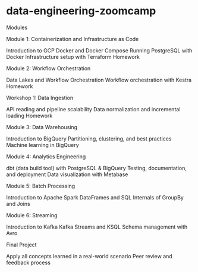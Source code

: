 # data-engineering-zoomcamp

Modules

Module 1: Containerization and Infrastructure as Code

Introduction to GCP
Docker and Docker Compose
Running PostgreSQL with Docker
Infrastructure setup with Terraform
Homework

Module 2: Workflow Orchestration

Data Lakes and Workflow Orchestration
Workflow orchestration with Kestra
Homework

Workshop 1: Data Ingestion

API reading and pipeline scalability
Data normalization and incremental loading
Homework

Module 3: Data Warehousing

Introduction to BigQuery
Partitioning, clustering, and best practices
Machine learning in BigQuery

Module 4: Analytics Engineering

dbt (data build tool) with PostgreSQL & BigQuery
Testing, documentation, and deployment
Data visualization with Metabase

Module 5: Batch Processing

Introduction to Apache Spark
DataFrames and SQL
Internals of GroupBy and Joins

Module 6: Streaming

Introduction to Kafka
Kafka Streams and KSQL
Schema management with Avro

Final Project

Apply all concepts learned in a real-world scenario
Peer review and feedback process
